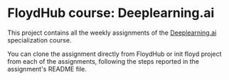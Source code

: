 # FloydHub course: Deeplearning.ai

This project contains all the weekly assignments of the [Deeplearning.ai](https://www.coursera.org/specializations/deep-learning) specialization course.

You can clone the assignment directly from FloydHub or init floyd project from each of the assignments, following the steps reported in the assignment's README file.